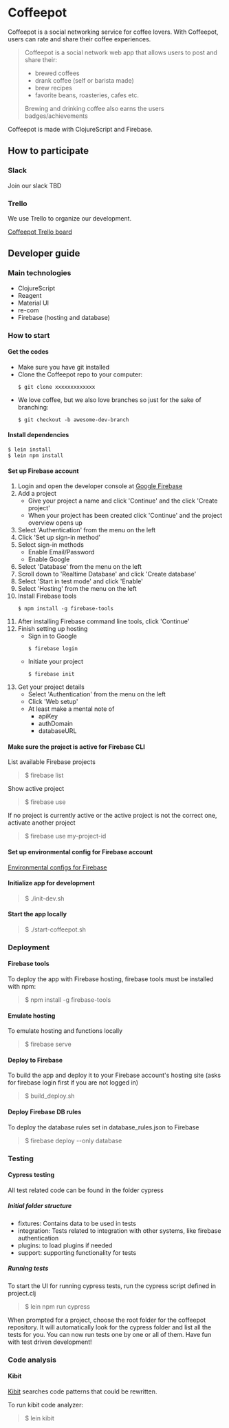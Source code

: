 # Coffeepot
Coffeepot is a social networking service for coffee lovers. With Coffeepot, users can rate and share their coffee experiences.
  > Coffeepot is a social network web app that allows users to post and share their:
  > - brewed coffees
  > - drank coffee (self or barista made)
  > - brew recipes
  > - favorite beans, roasteries, cafes etc.
  >  
  >  Brewing and drinking coffee also earns the users badges/achievements

Coffeepot is made with ClojureScript and Firebase.

## How to participate
### Slack
Join our slack TBD
### Trello

We use Trello to organize our development.

[Coffeepot Trello board](https://trello.com/b/mRJY0Av7/coffeepot)

## Developer guide

### Main technologies

 - ClojureScript
 - Reagent
 - Material UI
 - re-com
 - Firebase (hosting and database)

### How to start
#### Get the codes
- Make sure you have git installed
- Clone the Coffeepot repo to your computer:
	```
	$ git clone xxxxxxxxxxxxx
	```
- We love coffee, but we also love branches so just for the sake of branching:
	```
	$ git checkout -b awesome-dev-branch
	```
#### Install dependencies
```
$ lein install
$ lein npm install
```

#### Set up Firebase account

 1. Login and open the developer console at [Google Firebase](https://firebase.google.com/)
 2. Add a project
    - Give your project a name and click 'Continue' and the click 'Create project'
    - When your project has been created click 'Continue' and the project overview opens up
 3. Select 'Authentication' from the menu on the left
 4. Click 'Set up sign-in method'
 5. Select sign-in methods
    - Enable Email/Password
    - Enable Google
 6. Select 'Database' from the menu on the left
 7. Scroll down to 'Realtime Database' and click 'Create database'
 8. Select 'Start in test mode' and click 'Enable'
 9. Select 'Hosting' from the menu on the left
10. Install Firebase tools
	```
	$ npm install -g firebase-tools
	```
11. After installing Firebase command line tools, click 'Continue'
12. Finish setting up hosting
    - Sign in to Google
	    ```
		$ firebase login
		```
    - Initiate your project
	    ```
		$ firebase init
		```
13. Get your project details
    - Select 'Authentication' from the menu on the left
    - Click 'Web setup'
    - At least make a mental note of
      - apiKey
      - authDomain
      - databaseURL

#### Make sure the project is active for Firebase CLI      

List available Firebase projects
 > $ firebase list

Show active project
 > $ firebase use

If no project is currently active or the active project is not the correct one, activate another project
 > $ firebase use my-project-id

#### Set up environmental config for Firebase account

[Environmental configs for Firebase](config/README.md#firebase)

#### Initialize app for development
 > $ ./init-dev.sh

#### Start the app locally
 > $ ./start-coffeepot.sh

### Deployment
#### Firebase tools
To deploy the app with Firebase hosting, firebase tools must be installed with npm:
 > $ npm install -g firebase-tools

#### Emulate hosting
To emulate hosting and functions locally
 > $ firebase serve

#### Deploy to Firebase
To build the app and deploy it to your Firebase account's hosting site (asks for firebase login first if you are not logged in)
 > $ build_deploy.sh

#### Deploy Firebase DB rules
To deploy the database rules set in database_rules.json to Firebase
 > $ firebase deploy --only database

### Testing
#### Cypress testing
All test related code can be found in the folder cypress
##### Initial folder structure
- fixtures: Contains data to be used in tests
- integration: Tests related to integration with other systems, like firebase authentication
- plugins: to load plugins if needed
- support: supporting functionality for tests

##### Running tests
To start the UI for running cypress tests, run the cypress script defined in project.clj
> $ lein npm run cypress

When prompted for a project, choose the root folder for the coffeepot repository. It will automatically look for the cypress folder and list all the tests for you. You can now run tests one by one or all of them. Have fun with test driven development!
  
### Code analysis
#### Kibit
[Kibit](https://github.com/jonase/kibit) searches code patterns that could be rewritten.

To run kibit code analyzer:
  > $ lein kibit
